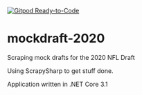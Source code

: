 [![Gitpod Ready-to-Code](https://img.shields.io/badge/Gitpod-Ready--to--Code-blue?logo=gitpod)](https://gitpod.io/#https://github.com/Leagify/mockdraft-2020) 

# mockdraft-2020
Scraping mock drafts for the 2020 NFL Draft

Using ScrapySharp to get stuff done.

Application written in .NET Core 3.1

